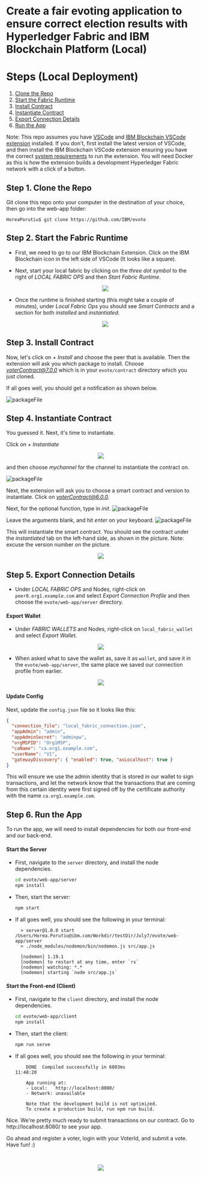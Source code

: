 <!-- [![Build Status](https://travis-ci.org/IBM/blockchainbean.svg?branch=master)](https://travis-ci.org/IBM/blockchainbean) -->

# Create a fair evoting application to ensure correct election results with Hyperledger Fabric and IBM Blockchain Platform (Local)

# Steps (Local Deployment)

1. [Clone the Repo](#step-1-clone-the-repo)
2. [Start the Fabric Runtime](#step-2-start-the-fabric-runtime)
3. [Install Contract](#step-3-install-contract)
4. [Instantiate Contract](#step-4-Instantiate-contract)
5. [Export Connection Details](#step-5-export-connection-details)
6. [Run the App](#step-5-run-the-app)

Note: This repo assumes you have [VSCode](https://code.visualstudio.com/download) 
and [IBM Blockchain VSCode extension](https://marketplace.visualstudio.com/items?itemName=IBMBlockchain.ibm-blockchain-platform) installed. If you don't, first install the 
latest version of VSCode, and then install the IBM Blockchain VSCode extension ensuring you 
have the correct [system requirements](https://marketplace.visualstudio.com/items?itemName=IBMBlockchain.ibm-blockchain-platform) to run the extension. You will need Docker as 
this is how the extension builds a development Hyperledger Fabric network with a click of a button.

## Step 1. Clone the Repo

Git clone this repo onto your computer in the destination of your choice, then go into the web-app folder:
```
HoreaPorutiu$ git clone https://github.com/IBM/evote
```

## Step 2. Start the Fabric Runtime
- First, we need to go to our IBM Blockchain Extension. Click on the IBM Blockchain icon
  in the left side of VSCode (It looks like a square). 
- Next, start your local fabric by clicking on the 
  *three dot symbol* to the right of *LOCAL FABRIC OPS*
  and then *Start Fabric Runtime*.
  <p align="center">
    <img src="doc-images/startFabric.png">
  </p>
  
- Once the runtime is finished starting (this might take a couple of minutes), under *Local Fabric 
  Ops* you should see *Smart Contracts* and a section for both *installed* and *instantiated*.

  <p align="center">
    <img src="doc-images/contracts.png">
  </p>


## Step 3. Install Contract

 Now, let's click on *+ Install* and choose the peer that is available. Then the extension will ask you which package to 
 install. Choose *voterContract@7.0.0* which is in your `evote/contract` directory which you just cloned.
 
If all goes well, you should get a notification as shown 
 below.

![packageFile](./doc-images/successInstall.png)


## Step 4. Instantiate Contract
You guessed it. Next, it's time to instantiate. 
 
  Click on *+ Instantiate* 

<p align="center">
  <img src="doc-images/instantiate.png">
</p>

and then choose 
 *mychannel* for the channel to instantiate the contract on.

![packageFile](/doc-images/channel.png)

Next, the extension will ask you 
 to choose a smart contract and version to instantiate. Click on *voterContract@6.0.0*.

 Next, for the optional function, type in *init*.
![packageFile](/doc-images/function.png)


Leave the arguments blank, and hit *enter* 
 on your keyboard. 
![packageFile](/doc-images/blank.png)


 This will instantiate the smart contract. You should see the contract 
 under the *instantiated* tab on the left-hand side, as shown in the picture. Note: excuse 
 the version number on the picture.

<p align="center">
  <img src="doc-images/instantiated.png">
</p>

## Step 5. Export Connection Details

- Under *LOCAL FABRIC OPS* and Nodes, right-click on `peer0.org1.example.com` and select
  *Export Connection Profile* and then choose the `evote/web-app/server` directory. 

#### Export Wallet

- Under *FABRIC WALLETS* and Nodes, right-click on `local_fabric_wallet` and select
  *Export Wallet*. 

<p align="center">
  <img src="wallet.png">
</p>

- When asked what to save the wallet as, save it as `wallet`, and save it in the 
  `evote/web-app/server`, the same place we saved our connection profile from earlier.

<p align="center">
  <img src="saveWallet.png">
</p>

#### Update Config

Next, update the `config.json` file so it looks like this:

```json
{
  "connection_file": "local_fabric_connection.json",
  "appAdmin": "admin",
  "appAdminSecret": "adminpw",
  "orgMSPID": "Org1MSP",
  "caName": "ca.org1.example.com",
  "userName": "V1",
  "gatewayDiscovery": { "enabled": true, "asLocalhost": true }
}
```
This will ensure we use the admin identity that is stored in our wallet to sign transactions, 
and let the network know that the transactions that are coming from this certain identity were 
first signed off by the certificate authority with the name `ca.org1.example.com`.

## Step 6. Run the App
To run the app, we will need to install dependencies for both our front-end and our back-end. 

#### Start the Server
  - First, navigate to the `server` directory, and install the node dependencies.
    ```bash
    cd evote/web-app/server
    npm install
    ```
  - Then, start the server: 
    ```bash
    npm start
    ```
  - If all goes well, you should see the following in your terminal:
    ```
      > server@1.0.0 start /Users/Horea.Porutiu@ibm.com/Workdir/testDir/July7/evote/web-app/server
      > ./node_modules/nodemon/bin/nodemon.js src/app.js

      [nodemon] 1.19.1
      [nodemon] to restart at any time, enter `rs`
      [nodemon] watching: *.*
      [nodemon] starting `node src/app.js`  
    ```

#### Start the Front-end (Client)

- First, navigate to the `client` directory, and install the node dependencies.
  ```bash
  cd evote/web-app/client
  npm install
  ```
- Then, start the client: 
  ```bash
  npm run serve
  ```
- If all goes well, you should see the following in your terminal:
  ```
      DONE  Compiled successfully in 6803ms                                                                                             11:48:20

      App running at:
      - Local:   http://localhost:8080/ 
      - Network: unavailable

      Note that the development build is not optimized.
      To create a production build, run npm run build. 
  ```

 Nice. We're pretty much ready to submit transactions on our contract. Go to http://localhost:8080/ 
 to see your app.

 Go ahead and register a voter, login with your VoterId, and submit a vote. Have fun! :) 

 <br>
<p align="center">
  <img src="./doc-gifs/demo.gif">
</p>
<br>